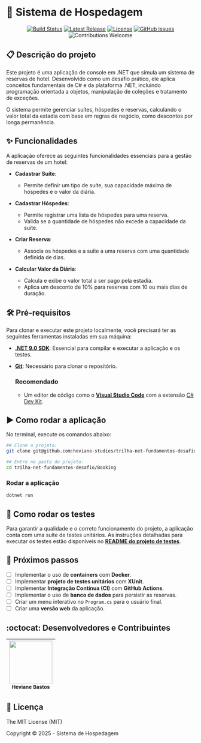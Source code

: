 # 🏨 Sistema de Hospedagem

<p align="center">
  <a href="https://github.com/heviane-studies/trilha-net-fundamentos-desafio/actions/workflows/dotnet-ci.yml"><img alt="Build Status" src="https://github.com/heviane-studies/trilha-net-fundamentos-desafio/actions/workflows/dotnet-ci.yml/badge.svg" /></a>
  <a href="https://github.com/heviane-studies/trilha-net-fundamentos-desafio/releases"><img alt="Latest Release" src="https://img.shields.io/github/v/release/heviane-studies/trilha-net-fundamentos-desafio?style=flat-square&color=success" /></a>
  <a href="../LICENSE"><img alt="License" src="https://img.shields.io/github/license/heviane-studies/trilha-net-fundamentos-desafio?style=flat-square&color=blue" /></a>
  <a href="https://github.com/heviane-studies/trilha-net-fundamentos-desafio/issues"><img alt="GitHub issues" src="https://img.shields.io/github/issues/heviane-studies/trilha-net-fundamentos-desafio?style=flat-square&color=blueviolet" /></a>
  <img alt="Contributions Welcome" src="https://img.shields.io/badge/contributions-welcome-brightgreen.svg?style=flat-square" />
</p>

## 📋 Descrição do projeto

Este projeto é uma aplicação de console em .NET que simula um sistema de reservas de hotel. Desenvolvido como um desafio prático, ele aplica conceitos fundamentais de C# e da plataforma .NET, incluindo programação orientada a objetos, manipulação de coleções e tratamento de exceções.

O sistema permite gerenciar suítes, hóspedes e reservas, calculando o valor total da estadia com base em regras de negócio, como descontos por longa permanência.

## ✨ Funcionalidades

A aplicação oferece as seguintes funcionalidades essenciais para a gestão de reservas de um hotel:

- **Cadastrar Suíte**:
  - Permite definir um tipo de suíte, sua capacidade máxima de hóspedes e o valor da diária.

- **Cadastrar Hóspedes**:
  - Permite registrar uma lista de hóspedes para uma reserva.
  - Valida se a quantidade de hóspedes não excede a capacidade da suíte.

- **Criar Reserva**:
  - Associa os hóspedes e a suíte a uma reserva com uma quantidade definida de dias.

- **Calcular Valor da Diária**:
  - Calcula e exibe o valor total a ser pago pela estadia.
  - Aplica um desconto de 10% para reservas com 10 ou mais dias de duração.

## 🛠️ Pré-requisitos

Para clonar e executar este projeto localmente, você precisará ter as seguintes ferramentas instaladas em sua máquina:

- **[.NET 9.0 SDK](https://dotnet.microsoft.com/en-us/download)**: Essencial para compilar e executar a aplicação e os testes.
- **[Git](https://git-scm.com/)**: Necessário para clonar o repositório.

  ### Recomendado

  - Um editor de código como o **[Visual Studio Code](https://code.visualstudio.com/)** com a extensão [C# Dev Kit](https://marketplace.visualstudio.com/items?itemName=ms-dotnettools.csdevkit).

## :arrow_forward: Como rodar a aplicação

No terminal, execute os comandos abaixo:

```bash
## Clone o projeto:
git clone git@github.com:heviane-studies/trilha-net-fundamentos-desafio.git

## Entre na pasta do projeto:
cd trilha-net-fundamentos-desafio/Booking
```

### Rodar a aplicação

```bash
dotnet run
```

## 🧪 Como rodar os testes

Para garantir a qualidade e o correto funcionamento do projeto, a aplicação conta com uma suíte de testes unitários. As instruções detalhadas para executar os testes estão disponíveis no [**README do projeto de testes**](../Booking.Tests/README.md#4-como-executar-os-testes-).

## :memo: Próximos passos

- [ ] Implementar o uso de **containers** com **Docker**.
- [ ] Implementar **projeto de testes unitários** com **XUnit**.
- [ ] Implementar **Integração Contínua (CI)** com **GitHub Actions**.
- [ ] Implementar o uso de **banco de dados** para persistir as reservas.
- [ ] Criar um menu interativo no `Program.cs` para o usuário final.
- [ ] Criar uma **versão web** da aplicação.

## :octocat: Desenvolvedores e Contribuintes

| <img src="https://heviane.github.io/image-gallery/Profile-heviane-v2.PNG" width=115><br><sub>Heviane Bastos</sub> |
| :---: |

## 📜 Licença

The MIT License (MIT)

Copyright :copyright: 2025 - Sistema de Hospedagem

